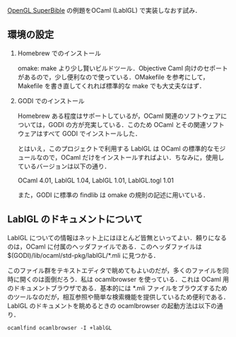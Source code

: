 [OpenGL SuperBible](www.starstonesoftware.com/OpenGL/) の例題をOCaml (LablGL) で実装しなおす試み．

## 環境の設定

1. Homebrew でのインストール

    omake: make より少し賢いビルドツール．Objective Caml 向けのセポートがあるので，少し便利なので使っている．OMakefile を参考にして，Makefile を書き直してくれれば標準的な make でも大丈夫なはず．

1. GODI でのインストール

    Homebrew ある程度はサポートしているが，OCaml 関連のソフトウェアについては，GODI の方が充実している．このため OCaml とその関連ソフトウェアはすべて GODI でインストールした．

    とはいえ，このプロジェクトで利用する LablGL は OCaml の標準的なモジュールなので，OCaml だけをインストールすればよい．ちなみに，使用しているバージョンは以下の通り．

    OCaml 4.01, LablGL 1.04, LablGL 1.01, LablGL.togl 1.01

    また，GODI に標準の findlib は omake の規則の記述に用いている．

## LablGL のドキュメントについて

LablGL についての情報はネット上にはほとんど皆無といってよい．頼りになるのは，OCaml に付属のヘッダファイルである．このヘッダファイルは $(GODI)/lib/ocaml/std-pkg/lablGL/*.mli に見つかる．

このファイル群をテキストエディタで眺めてもよいのだが，多くのファイルを同時に開くのは面倒だろう．私は ocamlbrowser を使っている．これは OCaml 用のドキュメントブラウザである．基本的には *.mli ファイルをブラウズするためのツールなのだが，相互参照や簡単な検索機能を提供しているため便利である．LablGL のドキュメントを眺めるときの ocamlbrowser の起動方法は以下の通り．

    ocamlfind ocamlbrowser -I +lablGL
